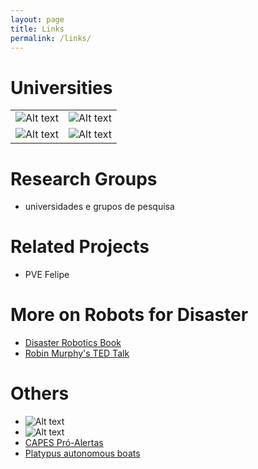 ```yaml
---
layout: page
title: Links
permalink: /links/
---
```


# Universities

| | |
| --- | --- |
| ![Alt text](../images/pucrs.png?raw=true "PUCRS" ) | ![Alt text](../images/ufrn.png?raw=true "UFRN" ) |
| ![Alt text](../images/ufrgs.jpg?raw=true "UFRGS" ) | ![Alt text](../images/ufsc.png?raw=true "UFSC" ) |


# Research Groups


 - universidades e grupos de pesquisa
 
# Related Projects 
 
- PVE Felipe

# More on Robots for Disaster

- [Disaster Robotics Book](https://mitpress.mit.edu/books/disaster-robotics)
- [Robin Murphy's TED Talk](https://www.ted.com/talks/robin_murphy_these_robots_come_to_the_rescue_after_a_disaster)
 
# Others

- ![Alt text](../images/cemaden.jpg?raw=true "CEMADEN" )
- ![Alt text](../images/capes.png?raw=true "CAPES" )
- [CAPES Pró-Alertas](http://www.capes.gov.br/bolsas/programas-especiais/pro-alertas)
- [Platypus autonomous boats](http://senseplatypus.com/)

 
